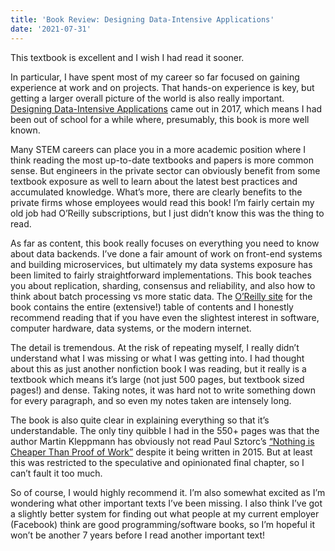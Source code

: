 ```yaml
---
title: 'Book Review: Designing Data-Intensive Applications'
date: '2021-07-31'
---
```


This textbook is excellent and I wish I had read it sooner.

In particular, I have spent most of my career so far focused on gaining experience at work and on projects. That hands-on experience is key, but getting a larger overall picture of the world is also really important. [Designing Data-Intensive Applications](https://www.oreilly.com/library/view/designing-data-intensive-applications/9781491903063/) came out in 2017, which means I had been out of school for a while where, presumably, this book is more well known.

Many STEM careers can place you in a more academic position where I think reading the most up-to-date textbooks and papers is more common sense. But engineers in the private sector can obviously benefit from some textbook exposure as well to learn about the latest best practices and accumulated knowledge. What’s more, there are clearly benefits to the private firms whose employees would read this book! I’m fairly certain my old job had O’Reilly subscriptions, but I just didn’t know this was the thing to read.

As far as content, this book really focuses on everything you need to know about data backends. I’ve done a fair amount of work on front-end systems and building microservices, but ultimately my data systems exposure has been limited to fairly straightforward implementations. This book teaches you about replication, sharding, consensus and reliability, and also how to think about batch processing vs more static data. The [O’Reilly site](https://www.oreilly.com/library/view/designing-data-intensive-applications/9781491903063/) for the book contains the entire (extensive!) table of contents and I honestly recommend reading that if you have even the slightest interest in software, computer hardware, data systems, or the modern internet.

The detail is tremendous. At the risk of repeating myself, I really didn’t understand what I was missing or what I was getting into. I had thought about this as just another nonfiction book I was reading, but it really is a textbook which means it’s large (not just 500 pages, but textbook sized pages!) and dense. Taking notes, it was hard not to write something down for every paragraph, and so even my notes taken are intensely long.

The book is also quite clear in explaining everything so that it’s understandable. The only tiny quibble I had in the 550+ pages was that the author Martin Kleppmann has obviously not read Paul Sztorc’s [“Nothing is Cheaper Than Proof of Work”](https://www.truthcoin.info/blog/pow-cheapest/) despite it being written in 2015. But at least this was restricted to the speculative and opinionated final chapter, so I can’t fault it too much.

So of course, I would highly recommend it. I’m also somewhat excited as I’m wondering what other important texts I’ve been missing. I also think I’ve got a slightly better system for finding out what people at my current employer (Facebook) think are good programming/software books, so I’m hopeful it won’t be another 7 years before I read another important text!


